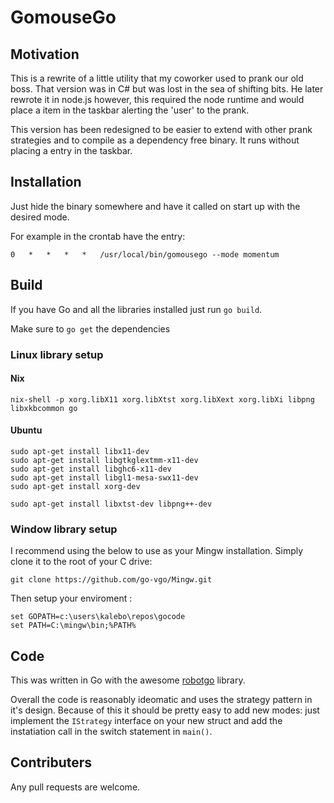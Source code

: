 # GomouseGo

## Motivation
This is a rewrite of a little utility that my coworker used to prank our old boss. That version was in C# but was lost in the sea of shifting bits. He later rewrote it in node.js however, this required the node runtime and would place a item in the taskbar alerting the 'user' to the prank.

This version has been redesigned to be easier to extend with other prank strategies and to compile as a dependency free binary. It runs without placing a entry in the taskbar.

## Installation
Just hide the binary somewhere and have it called on start up with the desired mode.

For example in the crontab have the entry:

```
0   *   *   *   *   /usr/local/bin/gomousego --mode momentum
```

## Build
If you have Go and all the libraries installed just run `go build`.

Make sure to `go get` the dependencies

### Linux library setup
#### Nix
```
nix-shell -p xorg.libX11 xorg.libXtst xorg.libXext xorg.libXi libpng libxkbcommon go
```

#### Ubuntu 
```
sudo apt-get install libx11-dev
sudo apt-get install libgtkglextmm-x11-dev
sudo apt-get install libghc6-x11-dev
sudo apt-get install libgl1-mesa-swx11-dev
sudo apt-get install xorg-dev

sudo apt-get install libxtst-dev libpng++-dev
``` 

### Window library setup
I recommend using the below to use as your Mingw installation. Simply clone it to the root of your C drive:

`git clone https://github.com/go-vgo/Mingw.git` 

Then setup your enviroment :
```
set GOPATH=c:\users\kalebo\repos\gocode
set PATH=C:\mingw\bin;%PATH%
```

## Code

This was written in Go with the awesome [robotgo](https://github.com/go-vgo/robotgo) library.

Overall the code is reasonably ideomatic and uses the strategy pattern in it's design. Because of this it should be pretty easy to add new modes: just implement the `IStrategy` interface on your new struct and add the instatiation call in the switch statement in `main()`.

## Contributers
Any pull requests are welcome.